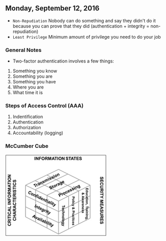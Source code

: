## Monday, September 12, 2016

- `Non-Repudiation` Nobody can do something and say they didn't do it because you can prove that they did (authentication + integrity = non-repudiation)
- `Least Privilege` Minimum amount of privilege you need to do your job

### General Notes
- Two-factor authentication involves a few things:

1. Something you know
1. Something you are
1. Something you have
1. Where you are
1. What time it is

### Steps of Access Control (AAA)

1. Indentification
1. Authentication
1. Authorization
1. Accountability (logging)

### McCumber Cube
![McCumber Cube](mccumber-cube.jpg)
